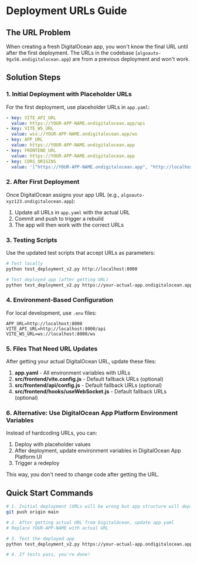 # Deployment URLs Guide

## The URL Problem

When creating a fresh DigitalOcean app, you won't know the final URL until after the first deployment. The URLs in the codebase (`algoauto-9gx56.ondigitalocean.app`) are from a previous deployment and won't work.

## Solution Steps

### 1. Initial Deployment with Placeholder URLs

For the first deployment, use placeholder URLs in `app.yaml`:

```yaml
- key: VITE_API_URL
  value: https://YOUR-APP-NAME.ondigitalocean.app/api
- key: VITE_WS_URL
  value: wss://YOUR-APP-NAME.ondigitalocean.app/ws
- key: APP_URL
  value: https://YOUR-APP-NAME.ondigitalocean.app
- key: FRONTEND_URL
  value: https://YOUR-APP-NAME.ondigitalocean.app
- key: CORS_ORIGINS
  value: '["https://YOUR-APP-NAME.ondigitalocean.app", "http://localhost:3000", "http://localhost:5173"]'
```

### 2. After First Deployment

Once DigitalOcean assigns your app URL (e.g., `algoauto-xyz123.ondigitalocean.app`):

1. Update all URLs in `app.yaml` with the actual URL
2. Commit and push to trigger a rebuild
3. The app will then work with the correct URLs

### 3. Testing Scripts

Use the updated test scripts that accept URLs as parameters:

```bash
# Test locally
python test_deployment_v2.py http://localhost:8000

# Test deployed app (after getting URL)
python test_deployment_v2.py https://your-actual-app.ondigitalocean.app
```

### 4. Environment-Based Configuration

For local development, use `.env` files:

```env
APP_URL=http://localhost:8000
VITE_API_URL=http://localhost:8000/api
VITE_WS_URL=ws://localhost:8000/ws
```

### 5. Files That Need URL Updates

After getting your actual DigitalOcean URL, update these files:

1. **app.yaml** - All environment variables with URLs
2. **src/frontend/vite.config.js** - Default fallback URLs (optional)
3. **src/frontend/api/config.js** - Default fallback URLs (optional)
4. **src/frontend/hooks/useWebSocket.js** - Default fallback URLs (optional)

### 6. Alternative: Use DigitalOcean App Platform Environment Variables

Instead of hardcoding URLs, you can:

1. Deploy with placeholder values
2. After deployment, update environment variables in DigitalOcean App Platform UI
3. Trigger a redeploy

This way, you don't need to change code after getting the URL.

## Quick Start Commands

```bash
# 1. Initial deployment (URLs will be wrong but app structure will deploy)
git push origin main

# 2. After getting actual URL from DigitalOcean, update app.yaml
# Replace YOUR-APP-NAME with actual URL

# 3. Test the deployed app
python test_deployment_v2.py https://your-actual-app.ondigitalocean.app

# 4. If tests pass, you're done!
``` 